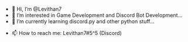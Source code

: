 - 👋 Hi, I’m @Levithan7
- 👀 I’m interested in Game Development and Discord Bot Development...
- 🌱 I’m currently learning discord.py and other python stuff...
<!---- 💞️ I’m looking to collaborate on ... --->
- 📫 How to reach me: Levithan7#5^5 (Discord)

<!---
Levithan7/Levithan7 is a ✨ special ✨ repository because its `README.md` (this file) appears on your GitHub profile.
You can click the Preview link to take a look at your changes.
--->
